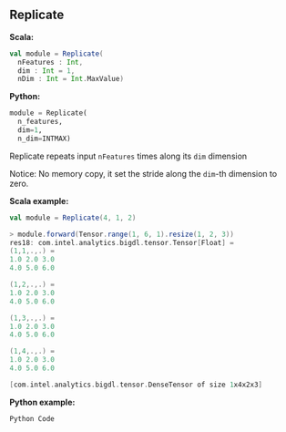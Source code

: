 ## Replicate ##

**Scala:**
```scala
val module = Replicate(
  nFeatures : Int,
  dim : Int = 1,
  nDim : Int = Int.MaxValue)
```
**Python:**
```python
module = Replicate(
  n_features,
  dim=1,
  n_dim=INTMAX)
```
Replicate repeats input `nFeatures` times along its `dim` dimension

Notice: No memory copy, it set the stride along the `dim`-th dimension to zero.

**Scala example:**
```scala
val module = Replicate(4, 1, 2)

> module.forward(Tensor.range(1, 6, 1).resize(1, 2, 3))
res18: com.intel.analytics.bigdl.tensor.Tensor[Float] =
(1,1,.,.) =
1.0	2.0	3.0
4.0	5.0	6.0

(1,2,.,.) =
1.0	2.0	3.0
4.0	5.0	6.0

(1,3,.,.) =
1.0	2.0	3.0
4.0	5.0	6.0

(1,4,.,.) =
1.0	2.0	3.0
4.0	5.0	6.0

[com.intel.analytics.bigdl.tensor.DenseTensor of size 1x4x2x3]
```

**Python example:**
```python
Python Code
```
